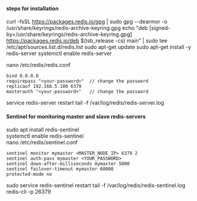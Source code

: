 

#### steps for installation

curl -fsSL https://packages.redis.io/gpg | sudo gpg --dearmor -o /usr/share/keyrings/redis-archive-keyring.gpg
echo "deb [signed-by=/usr/share/keyrings/redis-archive-keyring.gpg] https://packages.redis.io/deb $(lsb_release -cs) main" | sudo tee /etc/apt/sources.list.d/redis.list
sudo apt-get update
sudo apt-get install -y redis-server
systemctl enable redis-server

nano /etc/redis/redis.conf
```
bind 0.0.0.0
requirepass "<your-password>"  // change the password
replicaof 192.168.5.100 6379
masterauth "<your-password>"   // change the password
```

service redis-server restart
tail -f /var/log/redis/redis-server.log

#### Sentinel for monitoring master and slave redis-servers  
sudo apt install redis-sentinel  
systemctl enable redis-sentinel  
nano /etc/redis/sentinel.conf  
```
sentinel monitor mymaster <MASTER_NODE_IP> 6379 2
sentinel auth-pass mymaster <YOUR_PASSWORD>
sentinel down-after-milliseconds mymaster 5000
sentinel failover-timeout mymaster 60000
protected-mode no
```
sudo service redis-sentinel restart
tail -f /var/log/redis/redis-sentinel.log
redis-cli -p 26379

